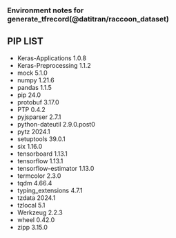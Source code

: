 ### Environment notes for generate_tfrecord(@datitran/raccoon_dataset)

## PIP LIST
- Keras-Applications   1.0.8
- Keras-Preprocessing  1.1.2
- mock                 5.1.0
- numpy                1.21.6
- pandas               1.1.5
- pip                  24.0
- protobuf             3.17.0
- PTP                  0.4.2
- pyjsparser           2.7.1
- python-dateutil      2.9.0.post0
- pytz                 2024.1
- setuptools           39.0.1
- six                  1.16.0
- tensorboard          1.13.1
- tensorflow           1.13.1
- tensorflow-estimator 1.13.0
- termcolor            2.3.0
- tqdm                 4.66.4
- typing_extensions    4.7.1
- tzdata               2024.1
- tzlocal              5.1
- Werkzeug             2.2.3
- wheel                0.42.0
- zipp                 3.15.0
